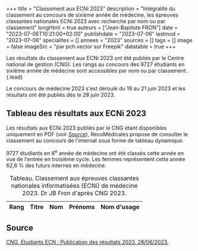 +++
title = "Classement aux ECNi 2023"
description = "Intégralité du classement au concours de sixième année de médecine, les épreuves classantes nationales ECNi 2023 avec recherche par nom ou par classement"
longHtml = true
auteurs = ["Jean-Baptiste FRON"]
date = "2023-07-06T10:21:00+02:00"
publishdate = "2023-07-06"
lastmod = "2023-07-06"
specialites = []
annees = "2023"
sources = []
tags = []
image = false
imageSrc = "par pch.vector sur Freepik"
datatable = true
+++

Les résultats du classement aux ECNi 2023 ont été publiés par le Centre national de gestion (CNG). Les rangs au concours des 9727 étudiants en sixième année de médecine sont accessibles par nom ou par classement.
{.lead}

Le concours de médecine 2023 s'est déroulé du 19 au 21 juin 2023 et les résultats ont été publiés dès le 28 juin 2023.

## Tableau des résultats aux ECNi 2023

Les résultats aux ECNi 2023 publiés par le CNG étant disponibles uniquement en PDF (voir [Source](#source)), RecoMédicales propose de consulter le classement au concours de l'internat sous forme de tableau dynamique.

9727 étudiants en 6<sup>e</sup> année de médecine ont été classés cette année en vue de l'entrée en troisième cycle. Les femmes représentent cette année 62,6 % des futurs internes en médecine.

<script type="application/ld+json">{"@context": "https://schema.org","@type": "Table","about": "Classement aux épreuves classantes nationales informatisées (ECNi) de médecine 2023."}</script>
<table id="ecni-ranks" class="table">
<caption><span class="font-weight-bold">Tableau.</span> Classement aux épreuves classantes nationales informatisées (ECNi) de médecine 2023. Dr JB Fron d'après CNG 2023.</caption>
<thead>
  <tr>
    <th scope="col">Rang</th>
    <th scope="col">Titre</th>
    <th scope="col">Nom</th>
    <th scope="col">Prénoms</th>
    <th scope="col">Nom d'usage</th>
  </tr>
</thead>
</table>

## Source

[CNG. Etudiants ECN : Publication des résultats 2023. 28/06/2023.](https://www.cng.sante.fr/actualites/etudiants-ecn-publication-resultats-2023)

<script>
window.addEventListener('load', () => {
  $(function () {
    $('#ecni-ranks').DataTable({
      ajax: '/data/ecni-2023.json',
      columns: [
        { data: 'Rang' },
        { data: 'Titre' },
        { data: 'Nom' },
        { data: 'Prénoms' },
        { data: 'Nom d\'usage' }
      ]
    })
  })
})
</script>
